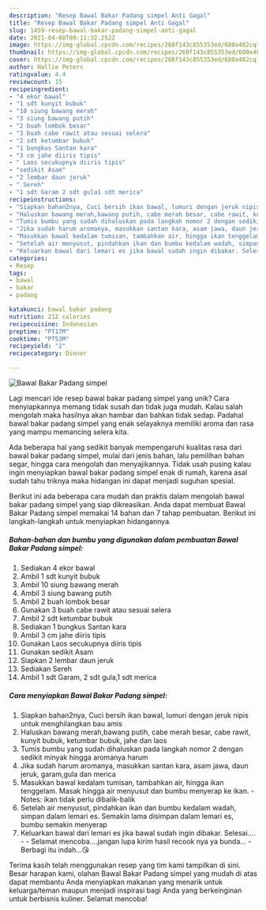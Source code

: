 ```yaml
---
description: "Resep Bawal Bakar Padang simpel Anti Gagal"
title: "Resep Bawal Bakar Padang simpel Anti Gagal"
slug: 1459-resep-bawal-bakar-padang-simpel-anti-gagal
date: 2021-04-08T09:11:32.252Z
image: https://img-global.cpcdn.com/recipes/268f143c855353ed/680x482cq70/bawal-bakar-padang-simpel-foto-resep-utama.jpg
thumbnail: https://img-global.cpcdn.com/recipes/268f143c855353ed/680x482cq70/bawal-bakar-padang-simpel-foto-resep-utama.jpg
cover: https://img-global.cpcdn.com/recipes/268f143c855353ed/680x482cq70/bawal-bakar-padang-simpel-foto-resep-utama.jpg
author: Hallie Peters
ratingvalue: 4.4
reviewcount: 15
recipeingredient:
- "4 ekor bawal"
- "1 sdt kunyit bubuk"
- "10 siung bawang merah"
- "3 siung bawang putih"
- "2 buah lombok besar"
- "3 buah cabe rawit atau sesuai selera"
- "2 sdt ketumbar bubuk"
- "1 bungkus Santan kara"
- "3 cm jahe diiris tipis"
- " Laos secukupnya diiris tipis"
- "sedikit Asam"
- "2 lembar daun jeruk"
- " Sereh"
- "1 sdt Garam 2 sdt gula1 sdt merica"
recipeinstructions:
- "Siapkan bahan2nya, Cuci bersih ikan bawal, lumuri dengan jeruk nipis untuk menghilangkan bau amis"
- "Haluskan bawang merah,bawang putih, cabe merah besar, cabe rawit, kunyit bubuk, ketumbar bubuk, jahe dan laos"
- "Tumis bumbu yang sudah dihaluskan pada langkah nomor 2 dengan sedikit minyak hingga aromanya harum"
- "Jika sudah harum aromanya, masukkan santan kara, asam jawa, daun jeruk, garam,gula dan merica"
- "Masukkan bawal kedalam tumisan, tambahkan air, hingga ikan tenggelam. Masak hingga air menyusut dan bumbu menyerap ke ikan. Notes: ikan tidak perlu dibalik-balik"
- "Setelah air menyusut, pindahkan ikan dan bumbu kedalam wadah, simpan dalam lemari es. Semakin lama disimpan dalam lemari es, bumbu semakin menyerap"
- "Keluarkan bawal dari lemari es jika bawal sudah ingin dibakar. Selesai....  Selamat mencoba....jangan lupa kirim hasil recook nya ya bunda... Berbagi itu indah...😘"
categories:
- Resep
tags:
- bawal
- bakar
- padang

katakunci: bawal bakar padang 
nutrition: 212 calories
recipecuisine: Indonesian
preptime: "PT17M"
cooktime: "PT53M"
recipeyield: "2"
recipecategory: Dinner

---
```



![Bawal Bakar Padang simpel](https://img-global.cpcdn.com/recipes/268f143c855353ed/680x482cq70/bawal-bakar-padang-simpel-foto-resep-utama.jpg)

Lagi mencari ide resep bawal bakar padang simpel yang unik? Cara menyiapkannya memang tidak susah dan tidak juga mudah. Kalau salah mengolah maka hasilnya akan hambar dan bahkan tidak sedap. Padahal bawal bakar padang simpel yang enak selayaknya memiliki aroma dan rasa yang mampu memancing selera kita.

Ada beberapa hal yang sedikit banyak mempengaruhi kualitas rasa dari bawal bakar padang simpel, mulai dari jenis bahan, lalu pemilihan bahan segar, hingga cara mengolah dan menyajikannya. Tidak usah pusing kalau ingin menyiapkan bawal bakar padang simpel enak di rumah, karena asal sudah tahu triknya maka hidangan ini dapat menjadi suguhan spesial.




Berikut ini ada beberapa cara mudah dan praktis dalam mengolah bawal bakar padang simpel yang siap dikreasikan. Anda dapat membuat Bawal Bakar Padang simpel memakai 14 bahan dan 7 tahap pembuatan. Berikut ini langkah-langkah untuk menyiapkan hidangannya.

<!--inarticleads1-->

##### Bahan-bahan dan bumbu yang digunakan dalam pembuatan Bawal Bakar Padang simpel:

1. Sediakan 4 ekor bawal
1. Ambil 1 sdt kunyit bubuk
1. Ambil 10 siung bawang merah
1. Ambil 3 siung bawang putih
1. Ambil 2 buah lombok besar
1. Gunakan 3 buah cabe rawit atau sesuai selera
1. Ambil 2 sdt ketumbar bubuk
1. Sediakan 1 bungkus Santan kara
1. Ambil 3 cm jahe diiris tipis
1. Gunakan  Laos secukupnya diiris tipis
1. Gunakan sedikit Asam
1. Siapkan 2 lembar daun jeruk
1. Sediakan  Sereh
1. Ambil 1 sdt Garam, 2 sdt gula,1 sdt merica




<!--inarticleads2-->

##### Cara menyiapkan Bawal Bakar Padang simpel:

1. Siapkan bahan2nya, Cuci bersih ikan bawal, lumuri dengan jeruk nipis untuk menghilangkan bau amis
1. Haluskan bawang merah,bawang putih, cabe merah besar, cabe rawit, kunyit bubuk, ketumbar bubuk, jahe dan laos
1. Tumis bumbu yang sudah dihaluskan pada langkah nomor 2 dengan sedikit minyak hingga aromanya harum
1. Jika sudah harum aromanya, masukkan santan kara, asam jawa, daun jeruk, garam,gula dan merica
1. Masukkan bawal kedalam tumisan, tambahkan air, hingga ikan tenggelam. Masak hingga air menyusut dan bumbu menyerap ke ikan. - Notes: ikan tidak perlu dibalik-balik
1. Setelah air menyusut, pindahkan ikan dan bumbu kedalam wadah, simpan dalam lemari es. Semakin lama disimpan dalam lemari es, bumbu semakin menyerap
1. Keluarkan bawal dari lemari es jika bawal sudah ingin dibakar. Selesai.... -  - Selamat mencoba....jangan lupa kirim hasil recook nya ya bunda... - Berbagi itu indah...😘




Terima kasih telah menggunakan resep yang tim kami tampilkan di sini. Besar harapan kami, olahan Bawal Bakar Padang simpel yang mudah di atas dapat membantu Anda menyiapkan makanan yang menarik untuk keluarga/teman maupun menjadi inspirasi bagi Anda yang berkeinginan untuk berbisnis kuliner. Selamat mencoba!
